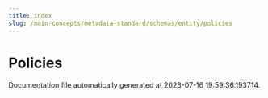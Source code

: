 ```yaml
---
title: index
slug: /main-concepts/metadata-standard/schemas/entity/policies
---
```


# Policies

Documentation file automatically generated at 2023-07-16 19:59:36.193714.
